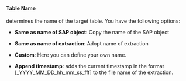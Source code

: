 #### Table Name

determines the name of the target table. You have the following options:
- **Same as name of SAP object**: Copy the name of the SAP object
- **Same as name of extraction**: Adopt name of extraction
- **Custom**: Here you can define your own name.  

- **Append timestamp**: adds the current timestamp in the format [_YYYY_MM_DD_hh_mm_ss_fff] to the file name of the extraction.